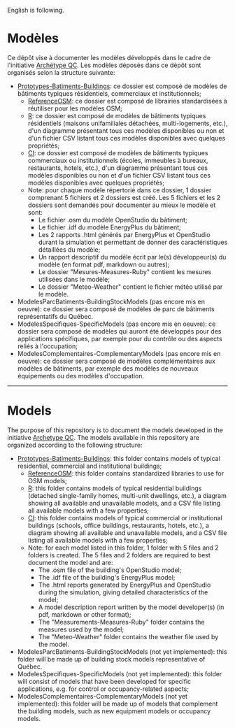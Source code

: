 English is following.  
  
# Modèles  
Ce dépôt vise à documenter les modèles développés dans le cadre de l'initiative [Archétype QC](https://github.com/Archetype-QC). Les modèles déposés dans ce dépôt sont organisés selon la structure suivante:  
- [Prototypes-Batiments-Buildings](https://github.com/Archetype-QC/models/tree/main/Prototypes-Batiments-Buildings): ce dossier est composé de modèles de bâtiments typiques résidentiels, commerciaux et institutionnels;
  - [ReferenceOSM](https://github.com/Archetype-QC/models/tree/main/Prototypes-Batiments-Buildings/ReferenceOSM): ce dossier est composé de librairies standardisées à réutiliser pour les modèles OSM;  
  - [R](https://github.com/Archetype-QC/models/tree/main/Prototypes-Batiments-Buildings/R): ce dossier est composé de modèles de bâtiments typiques résidentiels (maisons unifamiliales détachées, multi-logements, etc.), d'un diagramme 
  présentant tous ces modèles disponibles ou non et d'un fichier CSV listant tous ces modèles disponibles avec quelques propriétés;  
  - [CI](https://github.com/Archetype-QC/models/tree/main/Prototypes-Batiments-Buildings/CI): ce dossier est composé de modèles de bâtiments typiques commerciaux ou institutionnels (écoles, immeubles à bureaux, restaurants, hotels, etc.), d'un diagramme présentant tous ces modèles disponibles ou non et d'un fichier CSV listant tous ces modèles disponibles avec quelques propriétés;  
  - Note: pour chaque modèle répertorié dans ce dossier, 1 dossier comprenant 5 fichiers et 2 dossiers est créé. Les 5 fichiers et les 2 dossiers sont demandés pour documenter au mieux le modèle et sont:  
    - Le fichier .osm du modèle OpenStudio du bâtiment;
    - Le fichier .idf du modèle EnergyPlus du bâtiment;  
    - Les 2 rapports .html générés par EnergyPlus et OpenStudio durant la simulation et permettant de donner des caractéristiques détaillées du modèle;   
    - Un rapport descriptif du modèle écrit par le(s) développeur(s) du modèle (en format pdf, markdown ou autres);
    - Le dossier "Mesures-Measures-Ruby" contient les mesures utilisées dans le modèle;
    - Le dossier "Meteo-Weather" contient le fichier météo utilisé par le modèle.   
- ModelesParcBatiments-BuildingStockModels (pas encore mis en oeuvre): ce dossier sera composé de modèles de parc de bâtiments représentatifs du Québec.   
- ModelesSpecifiques-SpecificModels (pas encore mis en oeuvre): ce dossier sera composé de modèles qui auront été développés pour des applications spécifiques, par exemple pour du contrôle ou des aspects reliés à l'occupation;  
- ModelesComplementaires-ComplementaryModels (pas encore mis en oeuvre): ce dossier sera composé de modèles complémentaires aux modèles de bâtiments, par exemple des modèles de nouveaux équipements ou des modèles d'occupation.     
  
--------------------------------------------------------------------------------
# Models
The purpose of this repository is to document the models developed in the initiative [Archetype QC](https://github.com/Archetype-QC). The models available in this repository are organized according to the following structure:  
- [Prototypes-Batiments-Buildings](https://github.com/Archetype-QC/models/tree/main/Prototypes-Batiments-Buildings): this folder contains models of typical residential, commercial and institutional buildings;  
  - [ReferenceOSM](https://github.com/Archetype-QC/models/tree/main/Prototypes-Batiments-Buildings/ReferenceOSM): this folder contains standardized libraries to use for OSM models;  
  - [R](https://github.com/Archetype-QC/models/tree/main/Prototypes-Batiments-Buildings/R): this folder contains models of typical residential buildings (detached single-family homes, multi-unit dwellings, etc.), a diagram showing all available and unavailable models, and a CSV file listing all available models with a few properties;  
  - [CI](https://github.com/Archetype-QC/models/tree/main/Prototypes-Batiments-Buildings/CI): this folder contains models of typical commercial or institutional buildings (schools, office buildings, restaurants, hotels, etc.), a diagram showing all available and unavailable models, and a CSV file listing all available models with a few properties;  
  - Note: for each model listed in this folder, 1 folder with 5 files and 2 folders is created. The 5 files and 2 folders are required to best document the model and are:  
    - The .osm file of the building's OpenStudio model;
    - The .idf file of the building's EnergyPlus model;  
    - The .html reports generated by EnergyPlus and OpenStudio during the simulation, giving detailed characteristics of the model;   
    - A model description report written by the model developer(s) (in pdf, markdown or other format);
    - The "Measurements-Measures-Ruby" folder contains the measures used by the model;
    - The "Meteo-Weather" folder contains the weather file used by the model.    
- ModelesParcBatiments-BuildingStockModels (not yet implemented): this folder will be made up of building stock models representative of Québec.  
- ModelesSpecifiques-SpecificModels (not yet implemented): this folder will consist of models that have been developed for specific applications, e.g. for control or occupancy-related aspects;  
- ModelesComplementaires-ComplementaryModels (not yet implemented): this folder will be made up of models that complement the building models, such as new equipment models or occupancy models.